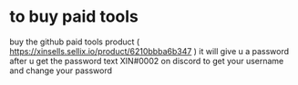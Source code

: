 # to buy paid tools 

buy the github paid tools product ( https://xinsells.sellix.io/product/6210bbba6b347 )
it will give u a password after u get the password
text XIN#0002 on discord
to get your username and change your password
